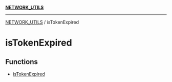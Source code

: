 [**NETWORK_UTILS**](../README.md)

***

[NETWORK_UTILS](../README.md) / isTokenExpired

# isTokenExpired

## Functions

- [isTokenExpired](functions/isTokenExpired.md)
